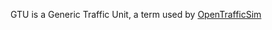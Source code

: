 GTU is a Generic Traffic Unit, a term used by [OpenTrafficSim](https://github.com/averbraeck/opentrafficsim)